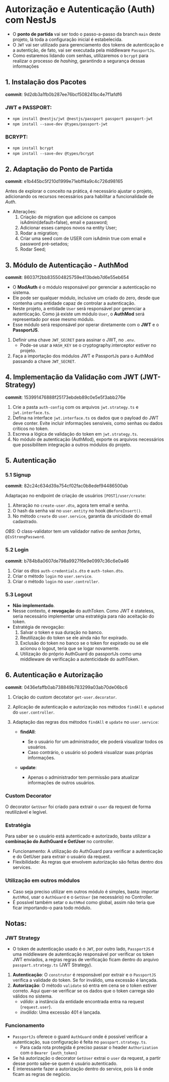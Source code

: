 # Autorização e Autenticação (Auth) com NestJs

- O **ponto de partida** vai ser todo o passo-a-passo da branch `main` deste projeto, lá toda a configuração inicial é estabelecida.
- O `JWT` vai ser utilizado para gerenciamento dos tokens de autenticação e a autentição, de fato, vai ser executada pela middleware `PassportJs`.
- Como estaremos lidando com senhas, utilizaremos o `bcrypt` para realizar o processo de _hashing_, garantindo a segurança dessas informações

## 1. Instalação dos Pacotes
**commit**: 9d2db3a1fb0b287ee76bcf508241bc4e7f1afdf6   

### __JWT e PASSPORT__:   
- `npm install @nestjs/jwt @nestjs/passport passport passport-jwt`
- `npm install --save-dev @types/passport-jwt`

### __BCRYPT__:   
- `npm install bcrypt`
- `npm install --save-dev @types/bcrypt`

## 2. Adaptação do Ponto de Partida

**commit**: e1b445bc5f210d1999e71ebff4a9c4c726d98165   

Antes de explorar o conceito na prática, é necessário ajustar o projeto, adicionando os recursos necessários para habilitar a funcionalidade de  _Auth_.

- Alterações:
   1. Criação de migration que adicione os campos isAdmin(default=false), email e password;
   2. Adicionar esses campos novos na entity User;
   3. Rodar a migration;
   4. Criar uma seed com de USER com isAdmin true com email e password pré-setados;
   5. Rodar Seed;

## 3. Módulo de Autenticação - AuthMod

**commit**: 86037f2bb835504825759e413bdeb7d6e55eb654  

 - O **ModAuth** é o módulo responsável por gerenciar a autenticação no sistema.  
- Ele pode ser qualquer módulo, inclusive um criado do zero, desde que contenha uma entidade capaz de controlar a autenticação.  
- Neste projeto, a entidade `User` será responsável por gerenciar a autenticação. Como já existe um módulo `User`, o **AuthMod** será representado por esse mesmo módulo.  
- Esse módulo será responsável por operar diretamente com o **JWT** e o **PassportJS**.

1. Definir uma chave `JWT_SECRET` para assinar o JWT, no `.env`.
   - Pode-se usar a `HASH_KEY` se o cryptography.interceptor estiver no projeto.
2. Faça a importação dos módulos JWT e PassportJs para o AuthMod passando a chave `JWT_SECRET`.

## 4. Implementação da Validação com JWT (JWT-Strategy)

**commit**: 153991476888f25173ebdeb89c0e5e5f3abb276e   

1. Crie a pasta `auth-config` com os arquivos `jwt.strategy.ts` e `jwt.interface.ts`.
2. Defina na interface `jwt.interface.ts` os dados que o payload do JWT deve conter. Evite incluir informações sensíveis, como senhas ou dados críticos no token.
3. Escreva a lógica de validação do token em `jwt.strategy.ts`.
4. No módulo de autenticação (AuthMod), exporte os arquivos necessários que possibilitem integração a outros módulos do projeto.

## 5. Autenticação

### 5.1 Signup

**commit**: 82c24c634d39a754cf02fac0b8edef94486500ab   

Adaptaçao no endpoint de criação de usuários `[POST]/user/create`: 

1. Alteração no `create-user.dto`, agora tem email e senha.
2. O hash da senha vai no `user.entity` no hook `@BeforeInsert()`.
3. No método `create` do `user.service`, garantia da unicidade do email cadastrado.

_OBS_: O class-validator tem um validador nativo de _senhas fortes_, `@IsStrongPassword`.

### 5.2 Login

**commit**: b784b8a0607de798a9927f6e9e0997c36c6e0a46   

1. Criar os dtos `auth-credentials.dto` e `auth-token.dto`.
2. Criar o método `login` no `user.service`.
3. Criar o método `login` no `user.controller`.

### 5.3 Logout

- __Não implementado__.
- Nesse contexto, é __revogação__ do authToken. Como JWT é stateless, seria necessário implementar uma estratégia para não aceitação do token.
- Estratégia de revogação:
   1. Salvar o token e sua duração no banco.
   2. Reutilização do token se ele ainda não for expirado.
   3. Exclusão do token no banco se o token for expirado ou se ele acionou o logout, teria que se logar novamente.
   4. Utilização do próprio AuthGuard do passportJs como uma middleware de verificação a autenticidade do authToken.
 
## 6. Autenticação e Autorização

**commit**: 0436efaffb0ab738849b783299a03ab70de06bc6  

1. Criação do custom decotator `get-user.decorator`.
2. Aplicação de autenticação e autorização nos métodos `findAll` e `updated` do `user.controller`.
3. Adaptação das regras dos métodos `findAll` e `update` no `user.service`:  

   - **findAll**:  
     - Se o usuário for um administrador, ele poderá visualizar todos os usuários.  
     - Caso contrário, o usuário só poderá visualizar suas próprias informações.  

   - **update**:  
     - Apenas o administrador tem permissão para atualizar informações de outros usuários.  

### Custom Decorator

O decorator `GetUser` foi criado para extrair o `user` da request de forma reutilizável e legível.

### Estratégia
Para saber se o usuário está autenticado e autorizado, basta utilizar a __combinação do AuthGuard e GetUser__ no controller. 
   - Funcionamento: A utilização do AuthGuard para verificar a autenticação e do GetUser para extrair o usuário da request.
   - Flexibilidade: As regras que envolvem autorização são feitas dentro dos services.

### Utilização em outros módulos
- Caso seja preciso utilizar em outros módulo é simples, basta: importar `AuthMod`, usar o `AuthGuard` e o `GetUser` (se necessário) no Controller.
- É possível também setar o `AuthMod` como global, assim não teria que ficar importando-o para todo módulo.



## Notas:

### JWT Strategy
- O token de autenticação usado é o `JWT`, por outro lado, `PassportJS` é uma middleware de autenticação responsável por verificar os token JWT enviados, a regras regras de verificação ficam dentro do arquivo `passpart.strategy.ts` (JWT Strategy).
1. __Autenticação__: O `construtor` é responsável por extrair e o `PassportJS` verifica a validade do token. Se for inválido, uma excessão é lançada.
2. __Autorização__: O método `validate` só entra em cena se o token estiver correto. Aqui quer-se verificar se os dados que o token carrega são válidos no sistema.
   - _válido_: a instância da entidade encontrada entra na request (`request.user`).
   - _inválido_: Uma excessão 401 é lançada.

### Funcionamento
- `PassportJs` oferece o guard `AuthGuard` onde é possível verificar a autenticação, sua configuração é feita no `passpart.strategy.ts`.
   - Para cada rota protegida é preciso passar o header `Authorization` com o `Bearer {auth_token}`
- Se há autorização o decorator `GetUser` extrai o `user` da request, a partir desse ponto sabe-se quem é usuário autenticado.
- É interessante fazer a autorização dentro do service, pois lá é onde ficam as regras de negócio.

